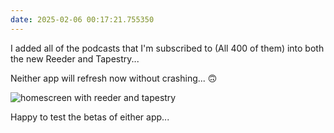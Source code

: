 ```yaml
---
date: 2025-02-06 00:17:21.755350
---
```


I added all of the podcasts that I'm subscribed to (All 400 of them) into both the new Reeder and Tapestry...

Neither app will refresh now without crashing... 🙃

![homescreen with reeder and tapestry](https://kjaymiller.azureedge.net/media/reeder-v-tapestry.jpeg)

Happy to test the betas of either app...
